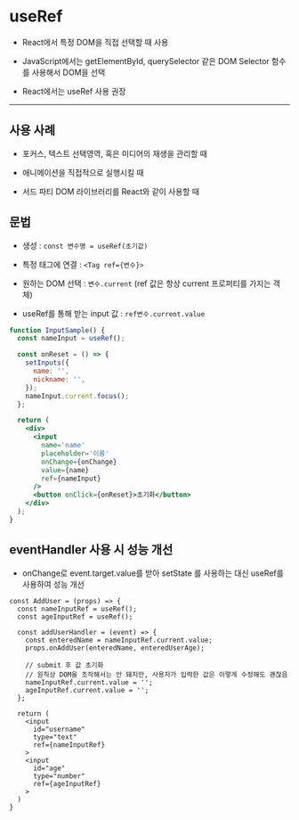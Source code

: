 # useRef

- React에서 특정 DOM을 직접 선택할 때 사용

- JavaScript에서는 getElementById, querySelector 같은 DOM Selector 함수를 사용해서 DOM을 선택

- React에서는 useRef 사용 권장

***

## 사용 사례

- 포커스, 텍스트 선택영역, 혹은 미디어의 재생을 관리할 때

- 애니메이션을 직접적으로 실행시킬 때

- 서드 파티 DOM 라이브러리를 React와 같이 사용할 때

## 문법

- 생성 : ```const 변수명 = useRef(초기값)```

- 특정 태그에 연결 : `<Tag ref={변수}>` 

- 원하는 DOM 선택 : `변수.current` (ref 값은 항상 current 프로퍼티를 가지는 객체)

- useRef를 통해 받는 input 값 : ```ref변수.current.value```

```jsx
function InputSample() {
  const nameInput = useRef();

  const onReset = () => {
    setInputs({
      name: '',
      nickname: '',
    });
    nameInput.current.focus();
  };

  return (
    <div>
      <input
        name='name'
        placeholder='이름'
        onChange={onChange}
        value={name}
        ref={nameInput}
      />
      <button onClick={onReset}>초기화</button>
    </div>
  );
}
```

## eventHandler 사용 시 성능 개선
- onChange로 event.target.value를 받아 setState 를 사용하는 대신 useRef를 사용하여 성능 개선
```tsx
const AddUser = (props) => {
  const nameInputRef = useRef();
  const ageInputRef = useRef();

  const addUserHandler = (event) => {
    const enteredName = nameInputRef.current.value;
    props.onAddUser(enteredName, enteredUserAge);

    // submit 후 값 초기화
    // 원칙상 DOM을 조작해서는 안 돼지만, 사용자가 입력한 값은 이렇게 수정해도 괜찮음
    nameInputRef.current.value = '';
    ageInputRef.current.value = '';
  };

  return (
    <input
      id="username"
      type="text"
      ref={nameInputRef}
    >
    <input
      id="age"
      type="number"
      ref={ageInputRef}
    >
  )
}
```
